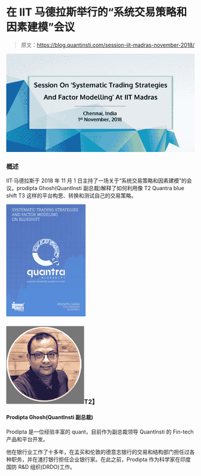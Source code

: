 # 在 IIT 马德拉斯举行的“系统交易策略和因素建模”会议

> 原文：<https://blog.quantinsti.com/session-iit-madras-november-2018/>

![Session IIT Madras QuantInsti](img/faf1ce6ee18ef1b816067114f9d43347.png)

### **概述**

IIT·马德拉斯于 2018 年 11 月 1 日主持了一场关于“系统交易策略和因素建模”的会议。prodipta Ghosh(QuantInsti 副总裁)解释了如何利用像 T2 Quantra blue shift T3 这样的平台构思、转换和测试自己的交易策略。

![IIT Madras Poster](img/849f2daec38594e14342921e15d3877b.png)

### **![prodipta-ghosh](img/ec31db39ffef630db64cc92fa4eb7f1c.png)T2】**

#### **Prodipta Ghosh(QuantInsti 副总裁)**

Prodipta 是一位经验丰富的 quant，目前作为副总裁领导 QuantInsti 的 Fin-tech 产品和平台开发。

他在银行业工作了十多年，在孟买和伦敦的德意志银行的交易和结构部门担任过各种职务，并在渣打银行担任企业银行家。在此之前，Prodipta 作为科学家在印度国防 R&D 组织(DRDO)工作。
